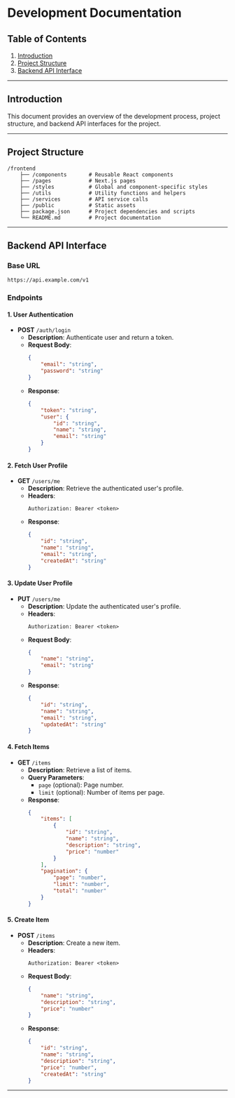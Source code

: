 # Development Documentation

## Table of Contents
1. [Introduction](#introduction)
2. [Project Structure](#project-structure)
3. [Backend API Interface](#backend-api-interface)

---

## Introduction
This document provides an overview of the development process, project structure, and backend API interfaces for the project.

---

## Project Structure
```
/frontend
    ├── /components       # Reusable React components
    ├── /pages            # Next.js pages
    ├── /styles           # Global and component-specific styles
    ├── /utils            # Utility functions and helpers
    ├── /services         # API service calls
    ├── /public           # Static assets
    ├── package.json      # Project dependencies and scripts
    └── README.md         # Project documentation
```

---

## Backend API Interface

### Base URL
```
https://api.example.com/v1
```

### Endpoints

#### 1. **User Authentication**
- **POST** `/auth/login`
    - **Description**: Authenticate user and return a token.
    - **Request Body**:
        ```json
        {
            "email": "string",
            "password": "string"
        }
        ```
    - **Response**:
        ```json
        {
            "token": "string",
            "user": {
                "id": "string",
                "name": "string",
                "email": "string"
            }
        }
        ```

#### 2. **Fetch User Profile**
- **GET** `/users/me`
    - **Description**: Retrieve the authenticated user's profile.
    - **Headers**:
        ```
        Authorization: Bearer <token>
        ```
    - **Response**:
        ```json
        {
            "id": "string",
            "name": "string",
            "email": "string",
            "createdAt": "string"
        }
        ```

#### 3. **Update User Profile**
- **PUT** `/users/me`
    - **Description**: Update the authenticated user's profile.
    - **Headers**:
        ```
        Authorization: Bearer <token>
        ```
    - **Request Body**:
        ```json
        {
            "name": "string",
            "email": "string"
        }
        ```
    - **Response**:
        ```json
        {
            "id": "string",
            "name": "string",
            "email": "string",
            "updatedAt": "string"
        }
        ```

#### 4. **Fetch Items**
- **GET** `/items`
    - **Description**: Retrieve a list of items.
    - **Query Parameters**:
        - `page` (optional): Page number.
        - `limit` (optional): Number of items per page.
    - **Response**:
        ```json
        {
            "items": [
                {
                    "id": "string",
                    "name": "string",
                    "description": "string",
                    "price": "number"
                }
            ],
            "pagination": {
                "page": "number",
                "limit": "number",
                "total": "number"
            }
        }
        ```

#### 5. **Create Item**
- **POST** `/items`
    - **Description**: Create a new item.
    - **Headers**:
        ```
        Authorization: Bearer <token>
        ```
    - **Request Body**:
        ```json
        {
            "name": "string",
            "description": "string",
            "price": "number"
        }
        ```
    - **Response**:
        ```json
        {
            "id": "string",
            "name": "string",
            "description": "string",
            "price": "number",
            "createdAt": "string"
        }
        ```

---
